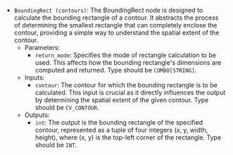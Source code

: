- `BoundingRect (contours)`: The BoundingRect node is designed to calculate the bounding rectangle of a contour. It abstracts the process of determining the smallest rectangle that can completely enclose the contour, providing a simple way to understand the spatial extent of the contour.
    - Parameters:
        - `return_mode`: Specifies the mode of rectangle calculation to be used. This affects how the bounding rectangle's dimensions are computed and returned. Type should be `COMBO[STRING]`.
    - Inputs:
        - `contour`: The contour for which the bounding rectangle is to be calculated. This input is crucial as it directly influences the output by determining the spatial extent of the given contour. Type should be `CV_CONTOUR`.
    - Outputs:
        - `int`: The output is the bounding rectangle of the specified contour, represented as a tuple of four integers (x, y, width, height), where (x, y) is the top-left corner of the rectangle. Type should be `INT`.

